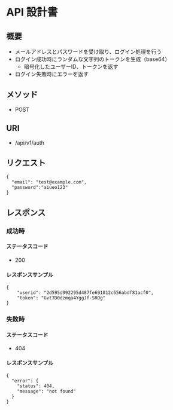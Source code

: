 # API 設計書

## 概要
- メールアドレスとパスワードを受け取り、ログイン処理を行う
- ログイン成功時にランダムな文字列のトークンを生成（base64）
  - 暗号化したユーザーID、トークンを返す
- ログイン失敗時にエラーを返す

## メソッド
- POST

## URI
- /api/v1/auth

## リクエスト
```
{
  "email": "test@example.com",
  "password":"aiueo123"
}
```

## レスポンス
### 成功時
#### ステータスコード
- 200

#### レスポンスサンプル
```
{
    "userid": "2d595d992295d487fe691812c556abdf81acf0",
    "token": "Gvt7D0dzmqa4YggJf-SROg"
}
```

### 失敗時
#### ステータスコード
- 404

#### レスポンスサンプル
```
{
  "error": {
    "status": 404,
    "message": "not found"
  }
}
```
